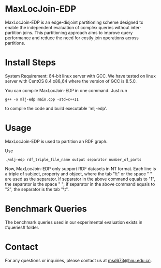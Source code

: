 # MaxLocJoin-EDP
MaxLocJoin-EDP is an edge-disjoint partitioning scheme designed to enable the independent evaluation of complex queries without inter-partition joins. This partitioning approach aims to improve query performance and reduce the need for costly join operations across partitions.

# Install Steps
System Requirement: 64-bit linux server with GCC. We have tested on linux server with CentOS 8.4 x86_64 where the version of GCC is 8.5.0.

You can compile MaxLocJoin-EDP in one command. Just run

``g++ -o mlj-edp main.cpp -std=c++11``

to compile the code and build executable 'mlj-edp'.

# Usage
MaxLocJoin-EDP is used to partition an RDF graph.

Use

``./mlj-edp rdf_triple_file_name output separator number_of_parts``

Now, MaxLocJoin-EDP only support RDF datasets in NT format. Each line is a triple of subject, property and object, where the tab "\t" or the space " " are used as the separator. If separator in the above command equals to "1", the separator is the space " "; if separator in the above command equals to "2", the separator is the tab "\t".

# Benchmark Queries
The benchmark queries used in our experimental evaluation exists in #queries# folder.

# Contact
For any questions or inquiries, please contact us at msd673@hnu.edu.cn.
